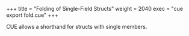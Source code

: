 +++
title = "Folding of Single-Field Structs"
weight = 2040
exec = "cue export fold.cue"
+++

CUE allows a shorthand for structs with single members.

